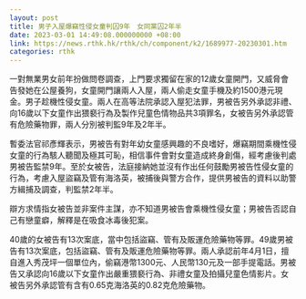 ```yaml
---
layout: post
title: 男子入屋爆竊性侵女童判囚9年　女同黨囚2年半
date: 2023-03-01 14:49:08.000000000 +08:00
link: https://news.rthk.hk/rthk/ch/component/k2/1689977-20230301.htm
categories: rthk
---
```


一對無業男女前年扮做問卷調查，上門要求獨留在家的12歲女童開門，又威脅會告發她在公屋養狗，女童開門讓兩人入屋，兩人偷走女童手機及約1500港元現金。男子趁機性侵女童。兩人在高等法院承認入屋犯法罪，男被告另外承認非禮、向16歲以下女童作出猥褻行為及製作兒童色情物品共3項罪名，女被告另外承認管有危險藥物罪，兩人分別被判監9年及2年半。

暫委法官祁彥輝表示，男被告有對年幼女童感興趣的不良嗜好，爆竊期間乘機性侵女童的行為駭人聽聞及極其可恥，相信事件會對女童造成終身創傷，經考慮後判處男被告監禁9年。至於女被告，法庭接納她並沒有作出任何鼓勵男被告性侵女童的行為，考慮入屋盜竊及管有海洛英，被捕後與警方合作，提供男被告的資料以助警方緝捕及調查，判監禁2年半。

辯方求情指女被告並非案件主謀，亦不知道男被告會乘機性侵女童；男被告否認自己有戀童癖，解釋是在吸食冰毒後犯案。

40歲的女被告有13次案底，當中包括盜竊、管有及販運危險藥物等罪。49歲男被告有13次案底，包括盜竊、管有及販運危險藥物等罪。兩人承認前年4月1日，擅自進入秀茂坪一個單位內，偷竊港幣1300元、人民幣130元及一部手提電話。男被告又承認向16歲以下女童作出嚴重猥褻行為、非禮女童及拍攝兒童色情影片。女被告另外承認管有含有0.65克海洛英的0.82克危險藥物。
